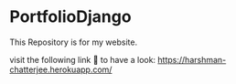# PortfolioDjango
This Repository is for my website.

visit the following link 🔗 to have a look: https://harshman-chatterjee.herokuapp.com/
